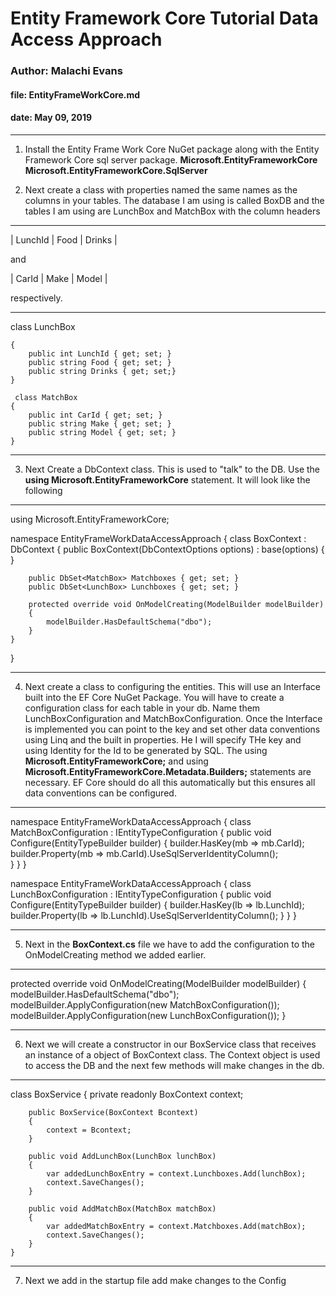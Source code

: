 # Entity Framework Core Tutorial Data Access Approach

### Author: Malachi Evans

#### file: EntityFrameWorkCore.md

#### date: May 09, 2019

------------------------------

1. Install the Entity Frame Work Core NuGet package along with the  Entity Framework Core sql server package. 
**Microsoft.EntityFrameworkCore**
**Microsoft.EntityFrameworkCore.SqlServer**

2. Next create a class with properties named  the same names as the columns in your tables. The database I am using is called BoxDB and the tables I am using are LunchBox and MatchBox with the column headers 

---------  

 | LunchId | Food | Drinks |

and 

 | CarId | Make | Model | 
 
 respectively. 

 -------  

class LunchBox

    {
        public int LunchId { get; set; }
        public string Food { get; set; }
        public string Drinks { get; set;}
    }

     class MatchBox
    {
        public int CarId { get; set; }
        public string Make { get; set; }
        public string Model { get; set; }
    }

--------



 3. Next Create a DbContext class. This is used to "talk" to the DB. Use the **using Microsoft.EntityFrameworkCore** statement. 
 It will look like the following 
 
 ------

 using Microsoft.EntityFrameworkCore;

namespace EntityFrameWorkDataAccessApproach
{
    class BoxContext : DbContext 
    {
        public BoxContext(DbContextOptions<BoxContext> options)
                 : base(options) { }

        public DbSet<MatchBox> Matchboxes { get; set; }
        public DbSet<LunchBox> Lunchboxes { get; set; }

        protected override void OnModelCreating(ModelBuilder modelBuilder)
        {
            modelBuilder.HasDefaultSchema("dbo");
        }
    }
}

------- 

4. Next create a class to configuring the entities. This will use an Interface built into the EF Core NuGet Package. You will have to create a configuration class for each table in your db. Name them LunchBoxConfiguration and MatchBoxConfiguration. Once the Interface is implemented you can point to the key and set other data conventions using Linq and the built in properties. He I will specify THe key and using Identity for the Id to be generated by SQL. The  using **Microsoft.EntityFrameworkCore;** and
using **Microsoft.EntityFrameworkCore.Metadata.Builders;** statements are necessary. 
EF Core should do all this automatically but this ensures all data conventions can be configured.

------

namespace EntityFrameWorkDataAccessApproach
{
    class MatchBoxConfiguration : IEntityTypeConfiguration<MatchBox>
    {
        public void Configure(EntityTypeBuilder<MatchBox> builder)
        {
            builder.HasKey(mb => mb.CarId);
            builder.Property(mb => mb.CarId).UseSqlServerIdentityColumn();                     
        }
    }
}


namespace EntityFrameWorkDataAccessApproach
{
    class LunchBoxConfiguration : IEntityTypeConfiguration<LunchBox>
    {
        public void Configure(EntityTypeBuilder<LunchBox> builder)
        {
            builder.HasKey(lb => lb.LunchId);
            builder.Property(lb => lb.LunchId).UseSqlServerIdentityColumn();
        }
    }
}

--------

5. Next in the **BoxContext.cs** file we have to add the configuration to the OnModelCreating method we added earlier. 

-----

  protected override void OnModelCreating(ModelBuilder modelBuilder)
        {
            modelBuilder.HasDefaultSchema("dbo");
            modelBuilder.ApplyConfiguration(new MatchBoxConfiguration());
            modelBuilder.ApplyConfiguration(new LunchBoxConfiguration());
        }

------

6.  Next we will create a constructor in our BoxService class that receives an instance of a object of BoxContext class. The Context object is used to access the DB and the next few methods will make changes in the db.

----

  class BoxService
    {
        private readonly BoxContext context;

        public BoxService(BoxContext Bcontext)
        {
            context = Bcontext;
        }

        public void AddLunchBox(LunchBox lunchBox)
        {
            var addedLunchBoxEntry = context.Lunchboxes.Add(lunchBox);            
            context.SaveChanges();
        }

        public void AddMatchBox(MatchBox matchBox)
        {
            var addedMatchBoxEntry = context.Matchboxes.Add(matchBox);
            context.SaveChanges();
        }
    }

-----

7. Next we add in the startup file add make changes to the Config
